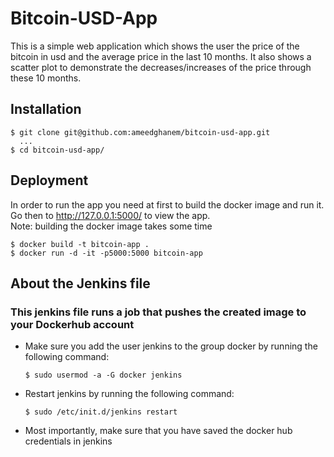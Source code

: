# Bitcoin-USD-App
This is a simple web application which shows the user the price of the bitcoin in usd and the average price in the last 10 months.
It also shows a scatter plot to demonstrate the decreases/increases of the price through these 10 months. 

## Installation
```
$ git clone git@github.com:ameedghanem/bitcoin-usd-app.git
  ...
$ cd bitcoin-usd-app/
``` 

## Deployment
In order to run the app you need at first to build the docker image and run it.
Go then to http://127.0.0.1:5000/ to view the app.<br />
Note: building the docker image takes some time
```
$ docker build -t bitcoin-app .
$ docker run -d -it -p5000:5000 bitcoin-app
```

## About the Jenkins file
### This jenkins file runs a job that pushes the created image to your Dockerhub account
  - Make sure you add the user jenkins to the group docker by running the following command:
    ```
    $ sudo usermod -a -G docker jenkins
    ```
  - Restart jenkins by running the following command:
    ```
    $ sudo /etc/init.d/jenkins restart
    ```
  - Most importantly, make sure that you have saved the docker hub credentials in jenkins
